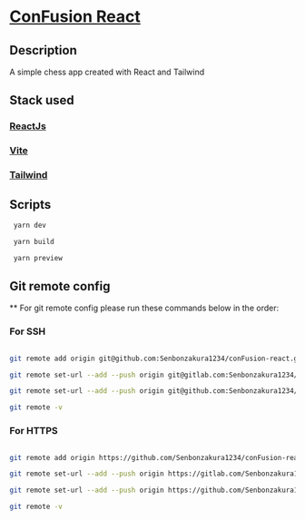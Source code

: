 # [ConFusion React](https://github.com/Senbonzakura1234/conFusion-react.git)

## Description

A simple chess app created with React and Tailwind

## Stack used

### [ReactJs](https://reactjs.org/)

### [Vite](https://vitejs.dev/)

### [Tailwind](https://tailwindcss.com/)

## Scripts

```bash
 yarn dev
```

```bash
 yarn build
```

```bash
 yarn preview
```

## Git remote config

\*\* For git remote config please run these commands below in the order:

### For SSH

```bash

git remote add origin git@github.com:Senbonzakura1234/conFusion-react.git

git remote set-url --add --push origin git@gitlab.com:Senbonzakura1234/conFusion-react.git

git remote set-url --add --push origin git@github.com:Senbonzakura1234/conFusion-react.git

git remote -v

```

### For HTTPS

```bash

git remote add origin https://github.com/Senbonzakura1234/conFusion-react.git

git remote set-url --add --push origin https://gitlab.com/Senbonzakura1234/conFusion-react.git

git remote set-url --add --push origin https://github.com/Senbonzakura1234/conFusion-react.git

git remote -v

```
